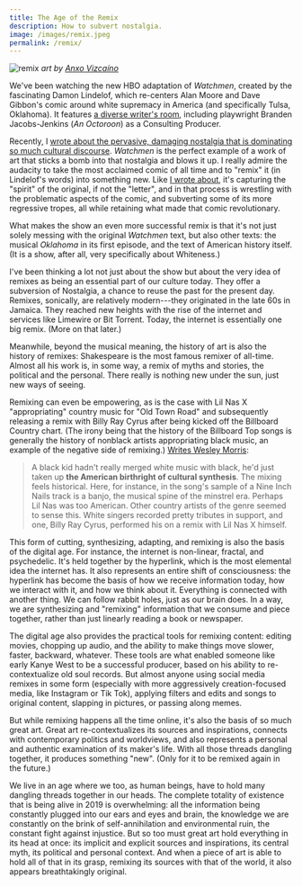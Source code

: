 ```yaml
---
title: The Age of the Remix
description: How to subvert nostalgia.
image: /images/remix.jpeg
permalink: /remix/
---
```


![remix](/images/remix.jpeg)
_art by [Anxo Vizcaíno](https://www.behance.net/gallery/54061733/The-observatory?tracking_source=search-all%7Cremix)_

We've been watching the new HBO adaptation of *Watchmen*, created by the fascinating Damon Lindelof, which re-centers Alan Moore and Dave Gibbon's comic around white supremacy in America (and specifically Tulsa, Oklahoma). It features [a diverse writer's room](https://gen.medium.com/damon-lindelof-heard-some-hard-truths-in-the-watchmen-writer-s-room-24101b6c11b7), including playwright Branden Jacobs-Jenkins (_An Octoroon_) as a Consulting Producer.

Recently, I [wrote about the pervasive, damaging nostalgia that is dominating so much cultural discourse](https://www.guscuddy.com/nostalgia). *Watchmen* is the perfect example of a work of art that sticks a bomb into that nostalgia and blows it up. I really admire the audacity to take the most acclaimed comic of all time and to "remix" it (in Lindelof's words) into something new. Like [I wrote about](https://www.guscuddy.com/nostalgia), it's capturing the "spirit" of the original, if not the "letter", and in that process is wrestling with the problematic aspects of the comic, and subverting some of its more regressive tropes, all while retaining what made that comic revolutionary.

What makes the show an even more successful remix is that it's not just solely messing with the original *Watchmen* text, but also other texts: the musical *Oklahoma* in its first episode, and the text of American history itself. (It is a show, after all, very specifically about Whiteness.)

I've been thinking a lot not just about the show but about the very idea of remixes as being an essential part of our culture today. They offer a subversion of Nostalgia, a chance to reuse the past for the present day. Remixes, sonically, are relatively modern---they originated in the late 60s in Jamaica. They reached new heights with the rise of the internet and services like Limewire or Bit Torrent. Today, the internet is essentially one big remix. (More on that later.)

Meanwhile, beyond the musical meaning, the history of art is also the history of remixes: Shakespeare is the most famous remixer of all-time. Almost all his work is, in some way, a remix of myths and stories, the political and the personal. There really is nothing new under the sun, just new ways of seeing.

Remixing can even be empowering, as is the case with Lil Nas X "appropriating" country music for "Old Town Road" and subsequently releasing a remix with Billy Ray Cyrus after being kicked off the Billboard Country chart. (The irony being that the history of the Billboard Top songs is generally the history of nonblack artists appropriating black music, an example of the negative side of remixing.) [Writes Wesley Morris](https://www.nytimes.com/interactive/2019/08/14/magazine/music-black-culture-appropriation.html):

> A black kid hadn't really merged white music with black, he'd just taken up **the American birthright of cultural synthesis**. The mixing feels historical. Here, for instance, in the song's sample of a Nine Inch Nails track is a banjo, the musical spine of the minstrel era. Perhaps Lil Nas was too American. Other country artists of the genre seemed to sense this. White singers recorded pretty tributes in support, and one, Billy Ray Cyrus, performed his on a remix with Lil Nas X himself.

This form of cutting, synthesizing, adapting, and remixing is also the basis of the digital age. For instance, the internet is non-linear, fractal, and psychedelic. It's held together by the hyperlink, which is the most elemental idea the internet has. It also represents an entire shift of consciousness: the hyperlink has become the basis of how we receive information today, how we interact with it, and how we think about it. Everything is connected with another thing. We can follow rabbit holes, just as our brain does. In a way, we are synthesizing and "remixing" information that we consume and piece together, rather than just linearly reading a book or newspaper.

The digital age also provides the practical tools for remixing content: editing movies, chopping up audio, and the ability to make things move slower, faster, backward, whatever. These tools are what enabled someone like early Kanye West to be a successful producer, based on his ability to re-contextualize old soul records. But almost anyone using social media remixes in some form (especially with more aggressively creation-focused media, like Instagram or Tik Tok), applying filters and edits and songs to original content, slapping in pictures, or passing along memes.

But while remixing happens all the time online, it's also the basis of so much great art. Great art re-contextualizes its sources and inspirations, connects with contemporary politics and worldviews, and also represents a personal and authentic examination of its maker's life. With all those threads dangling together, it produces something "new". (Only for it to be remixed again in the future.)

We live in an age where we too, as human beings, have to hold many dangling threads together in our heads. The complete totality of existence that is being alive in 2019 is overwhelming: all the information being constantly plugged into our ears and eyes and brain, the knowledge we are constantly on the brink of self-annihilation and environmental ruin, the constant fight against injustice. But so too must great art hold everything in its head at once: its implicit and explicit sources and inspirations, its central myth, its political and personal context. And when a piece of art is able to hold all of that in its grasp, remixing its sources with that of the world, it also appears breathtakingly original.
